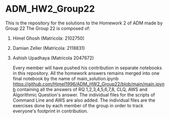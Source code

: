 # ADM_HW2_Group22
This is the repository for the solutions to the Homework 2 of ADM made by Group 22
The Group 22 is composed of:
1. Himel Ghosh (Matricola: 2102750)
2. Damian Zeller (Matricola: 2118831)
3. Ashish Upadhaya (Matricola 2047672)

   Every member will have pushed his contribution in separate notebooks in this repository. All the homework answers remains merged
   into one final notebook by the name of main_solution.ipynb <https://github.com/Himel1996/ADM_HW2_Group22/blob/main/main.ipynb> containing all
   the answers of RQ 1,2,3,4,5,6,7,8, CLQ, AWS and Algorithmic Question's answer.
   The individual files for the scripts of Command Line and AWS are also added.
   The individual files are the exercises done by each member of the group in order to track everyone's footprint in contribution.
